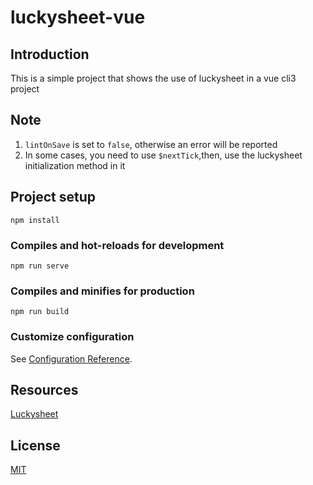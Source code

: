 # luckysheet-vue

## Introduction
This is a simple project that shows the use of luckysheet in a vue cli3 project

## Note
1. `lintOnSave` is set to `false`, otherwise an error will be reported
2. In some cases, you need to use `$nextTick`,then, use the luckysheet initialization method in it

## Project setup

```
npm install
```

### Compiles and hot-reloads for development
```
npm run serve
```

### Compiles and minifies for production
```
npm run build
```

### Customize configuration
See [Configuration Reference](https://cli.vuejs.org/config/).

## Resources
[Luckysheet](https://github.com/mengshukeji/Luckysheet)

## License
[MIT](http://opensource.org/licenses/MIT)